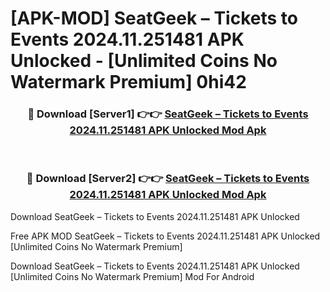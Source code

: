 # [APK-MOD] SeatGeek – Tickets to Events 2024.11.251481 APK Unlocked - [Unlimited Coins No Watermark Premium] 0hi42



<div align="center">
<h3>🔴 Download [Server1] 👉👉 <a href="https://momento.my/?title=SeatGeek_–_Tickets_to_Events_2024.11.251481_APK_Unlocked">SeatGeek – Tickets to Events 2024.11.251481 APK Unlocked Mod Apk</a></h3><br>

<h3>🔴 Download [Server2] 👉👉 <a href="https://momento.my/?title=SeatGeek_–_Tickets_to_Events_2024.11.251481_APK_Unlocked">SeatGeek – Tickets to Events 2024.11.251481 APK Unlocked Mod Apk</a></h3>
</div>



Download SeatGeek – Tickets to Events 2024.11.251481 APK Unlocked 

Free APK MOD SeatGeek – Tickets to Events 2024.11.251481 APK Unlocked [Unlimited Coins No Watermark Premium]

Download SeatGeek – Tickets to Events 2024.11.251481 APK Unlocked [Unlimited Coins No Watermark Premium] Mod For Android
